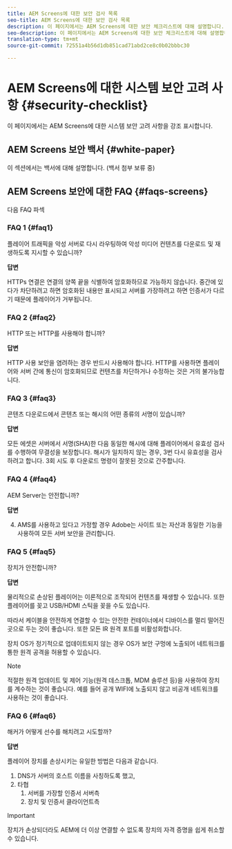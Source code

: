 ```yaml
---
title: AEM Screens에 대한 보안 검사 목록
seo-title: AEM Screens에 대한 보안 검사 목록
description: 이 페이지에서는 AEM Screens에 대한 보안 체크리스트에 대해 설명합니다.
seo-description: 이 페이지에서는 AEM Screens에 대한 보안 체크리스트에 대해 설명합니다.
translation-type: tm+mt
source-git-commit: 72551a4b56d1db851cad71abd2ce8c0b02bbbc30

---
```



# AEM Screens에 대한 시스템 보안 고려 사항 {#security-checklist}

이 페이지에서는 AEM Screens에 대한 시스템 보안 고려 사항을 강조 표시합니다.


## AEM Screens 보안 백서 {#white-paper}

이 섹션에서는 백서에 대해 설명합니다. (백서 첨부 보류 중)


## AEM Screens 보안에 대한 FAQ {#faqs-screens}

다음 FAQ 파섹

### FAQ 1 {#faq1}

플레이어 트래픽을 악성 서버로 다시 라우팅하여 악성 미디어 컨텐츠를 다운로드 및 재생하도록 지시할 수 있습니까?

**답변**

HTTPs 연결은 연결의 양쪽 끝을 식별하여 암호화하므로 가능하지 않습니다. 중간에 있다가 차단하려고 하면 암호화된 내용만 표시되고 서버를 가장하려고 하면 인증서가 다르기 때문에 플레이어가 거부됩니다.


### FAQ 2 {#faq2}

HTTP 또는 HTTP를 사용해야 합니까?

**답변**

HTTP 사용 보안을 염려하는 경우 반드시 사용해야 합니다. HTTP를 사용하면 플레이어와 서버 간에 통신이 암호화되므로 컨텐츠를 차단하거나 수정하는 것은 거의 불가능합니다.


### FAQ 3 {#faq3}

콘텐츠 다운로드에서 콘텐츠 또는 해시의 어떤 종류의 서명이 있습니까?

**답변**

모든 에셋은 서버에서 서명(SHA)한 다음 동일한 해시에 대해 플레이어에서 유효성 검사를 수행하여 무결성을 보장합니다.
해시가 일치하지 않는 경우, 3번 다시 유효성을 검사하려고 합니다. 3회 시도 후 다운로드 명령이 잘못된 것으로 간주합니다.


### FAQ 4 {#faq4}

AEM Server는 안전합니까?

**답변**

4. AMS를 사용하고 있다고 가정할 경우 Adobe는 사이트 또는 자산과 동일한 기능을 사용하여 모든 서버 보안을 관리합니다.


### FAQ 5 {#faq5}

장치가 안전합니까?

**답변**

물리적으로 손상된 플레이어는 이론적으로 조작되어 컨텐츠를 재생할 수 있습니다. 또한 플레이어를 꽂고 USB/HDMI 스틱을 꽂을 수도 있습니다.

따라서 케이블을 안전하게 연결할 수 있는 안전한 컨테이너에서 디바이스를 멀리 떨어진 곳으로 두는 것이 좋습니다. 또한 모든 IR 원격 포트를 비활성화합니다.

장치 OS가 정기적으로 업데이트되지 않는 경우 OS가 보안 구멍에 노출되어 네트워크를 통한 원격 공격을 허용할 수 있습니다.
>[!NOTE]
>적절한 원격 업데이트 및 제어 기능(원격 데스크톱, MDM 솔루션 등)을 사용하여 장치를 계수하는 것이 좋습니다. 예를 들어 공개 WIFI에 노출되지 않고 비공개 네트워크를 사용하는 것이 좋습니다.


### FAQ 6 {#faq6}

해커가 어떻게 선수를 해치려고 시도할까?

**답변**

플레이어 장치를 손상시키는 유일한 방법은 다음과 같습니다.

1. DNS가 서버의 호스트 이름을 사칭하도록 했고,
1. 타협
   1. 서버를 가장할 인증서 서버측
   1. 장치 및 인증서 클라이언트측

>[!IMPORTANT]
>장치가 손상되더라도 AEM에 더 이상 연결할 수 없도록 장치의 자격 증명을 쉽게 취소할 수 있습니다.





